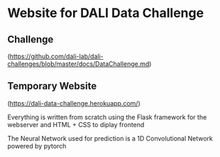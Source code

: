 # Website for DALI Data Challenge

## Challenge

(https://github.com/dali-lab/dali-challenges/blob/master/docs/DataChallenge.md)

## Temporary Website

(https://dali-data-challenge.herokuapp.com/)

Everything is written from scratch using the Flask framework 
for the webserver and HTML + CSS to diplay frontend

The Neural Network used for prediction is a 1D Convolutional 
Network powered by pytorch
